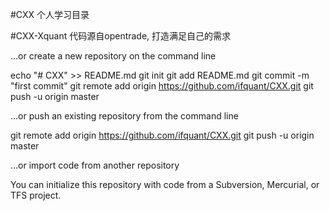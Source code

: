 
#CXX 个人学习目录


#CXX-Xquant   代码源自opentrade, 打造满足自己的需求

…or create a new repository on the command line

echo "# CXX" >> README.md
git init
git add README.md
git commit -m "first commit"
git remote add origin https://github.com/ifquant/CXX.git
git push -u origin master

…or push an existing repository from the command line

git remote add origin https://github.com/ifquant/CXX.git
git push -u origin master

…or import code from another repository

You can initialize this repository with code from a Subversion, Mercurial, or TFS project.
